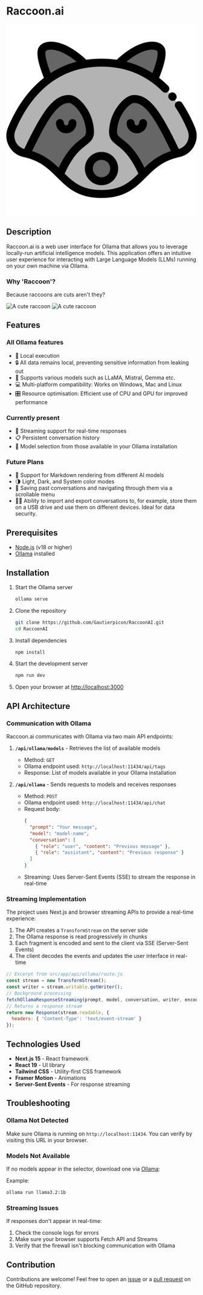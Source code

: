 # Raccoon.ai
![Raccoon.ai Logo](/public/logo.svg)

## Description
Raccoon.ai is a web user interface for Ollama that allows you to leverage locally-run artificial intelligence models. This application offers an intuitive user experience for interacting with Large Language Models (LLMs) running on your own machine via Ollama.

### Why 'Raccoon'?
Because raccoons are cuts aren't they?

<img
   src="https://cdn.futura-sciences.com/cdn-cgi/image/width=1024,quality=50,format=auto/sources/images/alexander-raton-laveur.jpeg"
   alt="A cute raccoon"
   width="400px"
/>
<img
   src="https://img.lovepik.com/photo/60161/1744.jpg_wh860.jpg"
   alt="A cute raccoon"
   width="400px"
/>

## Features

### All Ollama features
- 🚀 Local execution
- 🔒 All data remains local, preventing sensitive information from leaking out
- 🤖 Supports various models such as LLaMA, Mistral, Gemma etc.
- 💻 Multi-platform compatibility: Works on Windows, Mac and Linux
- 🎛️ Resource optimisation: Efficient use of CPU and GPU for improved performance

### Currently present
- 🔄 Streaming support for real-time responses
- 📋 Persistent conversation history
- 🧠 Model selection from those available in your Ollama installation

### Future Plans
- 📝 Support for Markdown rendering from different AI models
- 🌗 Light, Dark, and System color modes
- 💾 Saving past conversations and navigating through them via a scrollable menu
- 🔄📂 Ability to import and export conversations to, for example, store them on a USB drive and use them on different devices. Ideal for data security.

## Prerequisites
- [Node.js](https://nodejs.org/) (v18 or higher)
- [Ollama](https://ollama.ai/) installed

## Installation
1. Start the Ollama server
   ```bash
   ollama serve
   ```

2. Clone the repository
   ```bash
   git clone https://github.com/Gautierpicon/RaccoonAI.git
   cd RaccoonAI
   ```

3. Install dependencies
   ```bash
   npm install
   ```

4. Start the development server
   ```bash
   npm run dev
   ```

5. Open your browser at [http://localhost:3000](http://localhost:3000)

## API Architecture
### Communication with Ollama
Raccoon.ai communicates with Ollama via two main API endpoints:

1. **`/api/ollama/models`** - Retrieves the list of available models
   - Method: `GET`
   - Ollama endpoint used: `http://localhost:11434/api/tags`
   - Response: List of models available in your Ollama installation

2. **`/api/ollama`** - Sends requests to models and receives responses
   - Method: `POST`
   - Ollama endpoint used: `http://localhost:11434/api/chat`
   - Request body:
     ```json
     {
       "prompt": "Your message",
       "model": "model-name",
       "conversation": [
         { "role": "user", "content": "Previous message" },
         { "role": "assistant", "content": "Previous response" }
       ]
     }
     ```
   - Streaming: Uses Server-Sent Events (SSE) to stream the response in real-time

### Streaming Implementation
The project uses Next.js and browser streaming APIs to provide a real-time experience:

1. The API creates a `TransformStream` on the server side
2. The Ollama response is read progressively in chunks
3. Each fragment is encoded and sent to the client via SSE (Server-Sent Events)
4. The client decodes the events and updates the user interface in real-time

```javascript
// Excerpt from src/app/api/ollama/route.js
const stream = new TransformStream();
const writer = stream.writable.getWriter();
// Background processing
fetchOllamaResponseStreaming(prompt, model, conversation, writer, encoder);
// Returns a response stream
return new Response(stream.readable, {
  headers: { 'Content-Type': 'text/event-stream' }
});
```

## Technologies Used
- **Next.js 15** - React framework
- **React 19** - UI library
- **Tailwind CSS** - Utility-first CSS framework
- **Framer Motion** - Animations
- **Server-Sent Events** - For response streaming

## Troubleshooting
### Ollama Not Detected
Make sure Ollama is running on `http://localhost:11434`. You can verify by visiting this URL in your browser.

### Models Not Available
If no models appear in the selector, download one via [Ollama](https://ollama.com/search):

Example:
```bash
ollama run llama3.2:1b
```

### Streaming Issues
If responses don't appear in real-time:
1. Check the console logs for errors
2. Make sure your browser supports Fetch API and Streams
3. Verify that the firewall isn't blocking communication with Ollama

## Contribution
Contributions are welcome! Feel free to open an [issue](https://github.com/Gautierpicon/RaccoonAI/issues) or a [pull request](https://github.com/Gautierpicon/RaccoonAI/pulls) on the GitHub repository.